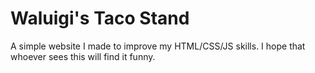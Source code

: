 # Waluigi's Taco Stand
A simple website I made to improve my HTML/CSS/JS skills. I hope that whoever sees this will find it funny.
